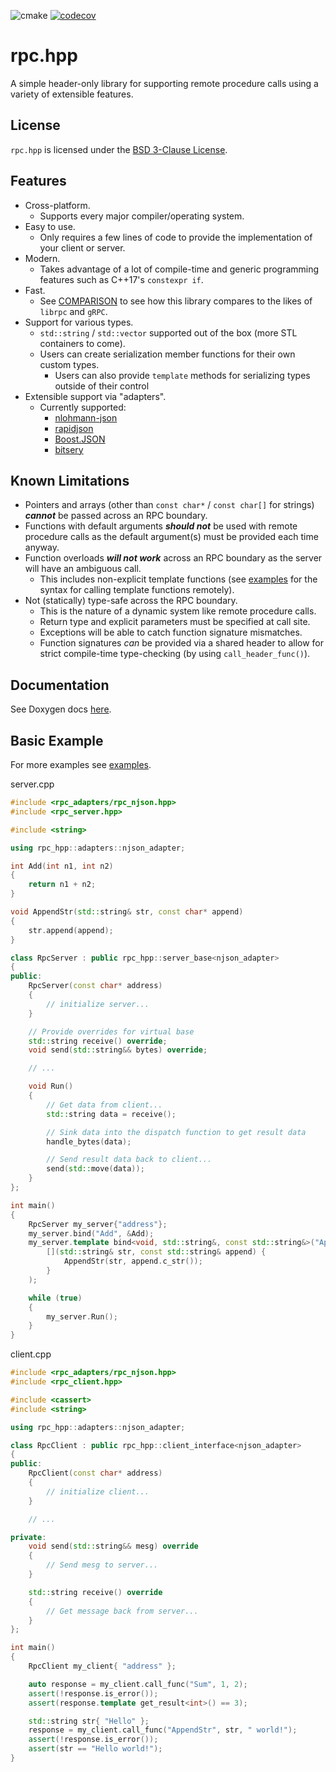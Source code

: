 ![cmake](https://github.com/jharmer95/rpc.hpp/workflows/cmake/badge.svg?branch=main&event=push) [![codecov](https://codecov.io/gh/jharmer95/rpc.hpp/branch/main/graph/badge.svg)](https://codecov.io/gh/jharmer95/rpc.hpp)

# rpc.hpp

A simple header-only library for supporting remote procedure calls using a variety of extensible
features.

## License

`rpc.hpp` is licensed under the [BSD 3-Clause License](LICENSE).

## Features

- Cross-platform.
  - Supports every major compiler/operating system.
- Easy to use.
  - Only requires a few lines of code to provide the implementation of your client or server.
- Modern.
  - Takes advantage of a lot of compile-time and generic programming features such as C++17's
    `constexpr if`.
- Fast.
  - See [COMPARISON](COMPARISON.md) to see how this library compares to the likes of
    `librpc` and `gRPC`.
- Support for various types.
  - `std::string` / `std::vector` supported out of the box (more STL containers to come).
  - Users can create serialization member functions for their own custom types.
    - Users can also provide `template` methods for serializing types outside of their control
- Extensible support via "adapters".
  - Currently supported:
    - [nlohmann-json](https://github.com/nlohmann/json)
    - [rapidjson](https://github.com/Tencent/rapidjson)
    - [Boost.JSON](https://github.com/boostorg/json)
    - [bitsery](https://github.com/fraillt/bitsery)

## Known Limitations

- Pointers and arrays (other than `const char*` / `const char[]` for strings) _**cannot**_ be
    passed across an RPC boundary.
- Functions with default arguments _**should not**_ be used with remote procedure calls as the
    default argument(s) must be provided each time anyway.
- Function overloads _**will not work**_ across an RPC boundary as the server will have an
    ambiguous call.
  - This includes non-explicit template functions
      (see [examples](examples) for the syntax for calling template functions remotely).
- Not (statically) type-safe across the RPC boundary.
  - This is the nature of a dynamic system like remote procedure calls.
  - Return type and explicit parameters must be specified at call site.
  - Exceptions will be able to catch function signature mismatches.
  - Function signatures _can_ be provided via a shared header to allow for strict compile-time
      type-checking (by using `call_header_func()`).

## Documentation

See Doxygen docs [here](https://jharmer95.github.io/rpc.hpp/).

## Basic Example

For more examples see [examples](examples).

server.cpp

```C++
#include <rpc_adapters/rpc_njson.hpp>
#include <rpc_server.hpp>

#include <string>

using rpc_hpp::adapters::njson_adapter;

int Add(int n1, int n2)
{
    return n1 + n2;
}

void AppendStr(std::string& str, const char* append)
{
    str.append(append);
}

class RpcServer : public rpc_hpp::server_base<njson_adapter>
{
public:
    RpcServer(const char* address)
    {
        // initialize server...
    }

    // Provide overrides for virtual base
    std::string receive() override;
    void send(std::string&& bytes) override;

    // ...

    void Run()
    {
        // Get data from client...
        std::string data = receive();

        // Sink data into the dispatch function to get result data
        handle_bytes(data);

        // Send result data back to client...
        send(std::move(data));
    }
};

int main()
{
    RpcServer my_server{"address"};
    my_server.bind("Add", &Add);
    my_server.template bind<void, std::string&, const std::string&>("AppendStr",
        [](std::string& str, const std::string& append) {
            AppendStr(str, append.c_str());
        }
    );

    while (true)
    {
        my_server.Run();
    }
}
```

client.cpp

```C++
#include <rpc_adapters/rpc_njson.hpp>
#include <rpc_client.hpp>

#include <cassert>
#include <string>

using rpc_hpp::adapters::njson_adapter;

class RpcClient : public rpc_hpp::client_interface<njson_adapter>
{
public:
    RpcClient(const char* address)
    {
        // initialize client...
    }

    // ...

private:
    void send(std::string&& mesg) override
    {
        // Send mesg to server...
    }

    std::string receive() override
    {
        // Get message back from server...
    }
};

int main()
{
    RpcClient my_client{ "address" };

    auto response = my_client.call_func("Sum", 1, 2);
    assert(!response.is_error());
    assert(response.template get_result<int>() == 3);

    std::string str{ "Hello" };
    response = my_client.call_func("AppendStr", str, " world!");
    assert(!response.is_error());
    assert(str == "Hello world!");
}
```
